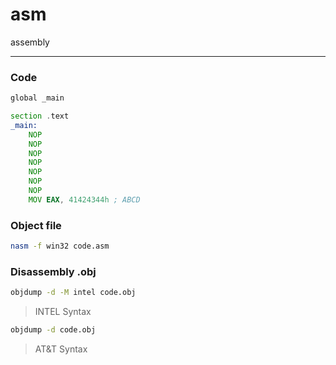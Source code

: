 # asm

assembly

---

### Code

```asm
global _main

section .text
_main:
    NOP
    NOP
    NOP
    NOP
    NOP
    NOP
    NOP
    MOV EAX, 41424344h ; ABCD
```

### Object file

```bash
nasm -f win32 code.asm
```

### Disassembly .obj

```bash
objdump -d -M intel code.obj
```

> INTEL Syntax

```bash
objdump -d code.obj
```

> AT&T Syntax
